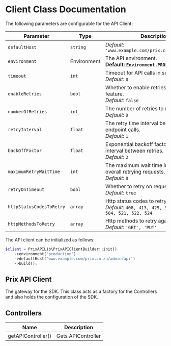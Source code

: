 
# Client Class Documentation

The following parameters are configurable for the API Client:

| Parameter | Type | Description |
|  --- | --- | --- |
| `defaultHost` | `string` | *Default*: `'www.example.com/prix.co.za/admin/api'` |
| `environment` | Environment | The API environment. <br> **Default: `Environment.PRODUCTION`** |
| `timeout` | `int` | Timeout for API calls in seconds.<br>*Default*: `0` |
| `enableRetries` | `bool` | Whether to enable retries and backoff feature.<br>*Default*: `false` |
| `numberOfRetries` | `int` | The number of retries to make.<br>*Default*: `0` |
| `retryInterval` | `float` | The retry time interval between the endpoint calls.<br>*Default*: `1` |
| `backOffFactor` | `float` | Exponential backoff factor to increase interval between retries.<br>*Default*: `2` |
| `maximumRetryWaitTime` | `int` | The maximum wait time in seconds for overall retrying requests.<br>*Default*: `0` |
| `retryOnTimeout` | `bool` | Whether to retry on request timeout.<br>*Default*: `true` |
| `httpStatusCodesToRetry` | `array` | Http status codes to retry against.<br>*Default*: `408, 413, 429, 500, 502, 503, 504, 521, 522, 524` |
| `httpMethodsToRetry` | `array` | Http methods to retry against.<br>*Default*: `'GET', 'PUT'` |

The API client can be initialized as follows:

```php
$client = PrixAPILib\PrixAPIClientBuilder::init()
    ->environment('production')
    ->defaultHost('www.example.com/prix.co.za/admin/api')
    ->build();
```

## Prix API Client

The gateway for the SDK. This class acts as a factory for the Controllers and also holds the configuration of the SDK.

## Controllers

| Name | Description |
|  --- | --- |
| getAPIController() | Gets APIController |


